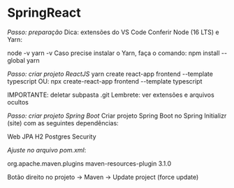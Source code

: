 # SpringReact

*Passo: preparação*
Dica: extensões do VS Code
Conferir Node (16 LTS) e Yarn:

node -v
yarn -v
Caso precise instalar o Yarn, faça o comando:
npm install --global yarn

*Passo: criar projeto ReactJS*
yarn create react-app frontend --template typescript
OU:
npx create-react-app frontend --template typescript

IMPORTANTE: deletar subpasta .git
Lembrete: ver extensões e arquivos ocultos


*Passo: criar projeto Spring Boot*
Criar projeto Spring Boot no Spring Initializr (site) com as seguintes dependências:

Web
JPA
H2
Postgres
Security

*Ajuste no arquivo pom.xml*:

<plugin>
	<groupId>org.apache.maven.plugins</groupId>
	<artifactId>maven-resources-plugin</artifactId>
	<version>3.1.0</version>
</plugin>

Botão direito no projeto -> Maven -> Update project (force update)
